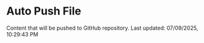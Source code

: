 # Auto Push File

Content that will be pushed to GitHub repository.
Last updated: 07/09/2025, 10:29:43 PM